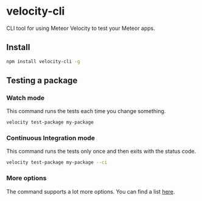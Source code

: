 # velocity-cli

CLI tool for using Meteor Velocity to test your Meteor apps.

## Install

```sh
npm install velocity-cli -g
```

## Testing a package

### Watch mode

This command runs the tests each time you change something.

```sh
velocity test-package my-package
```

### Continuous Integration mode

This command runs the tests only once and then exits with the status code.

```sh
velocity test-package my-package --ci
```

### More options

The command supports a lot more options. You can find a list [here](https://github.com/meteor/meteor/blob/120febbf8a40f262e436d907ff36e469a19d7698/tools/commands.js#L1295-L1339).
